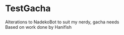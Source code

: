 # TestGacha
Alterations to NadekoBot to suit my nerdy, gacha needs<br>
Based on work done by Hanifish
